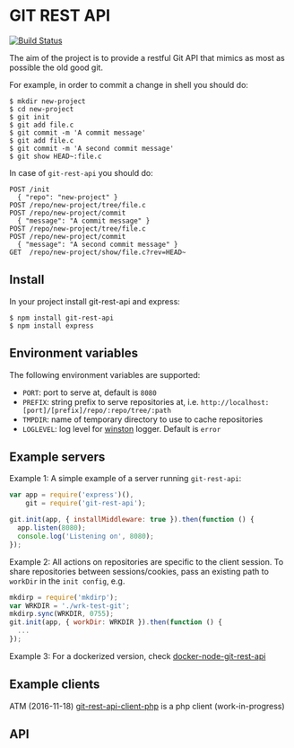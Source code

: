 # GIT REST API

[![Build Status](https://travis-ci.org/korya/node-git-rest-api.png?branch=master)](https://travis-ci.org/korya/node-git-rest-api)

The aim of the project is to provide a restful Git API that
mimics as most as possible the old good git.

For example, in order to commit a change in shell you should do:
```shell
$ mkdir new-project
$ cd new-project
$ git init
$ git add file.c
$ git commit -m 'A commit message'
$ git add file.c
$ git commit -m 'A second commit message'
$ git show HEAD~:file.c
```

In case of `git-rest-api` you should do:
```shell
POST /init
  { "repo": "new-project" }
POST /repo/new-project/tree/file.c
POST /repo/new-project/commit
  { "message": "A commit message" }
POST /repo/new-project/tree/file.c
POST /repo/new-project/commit
  { "message": "A second commit message" }
GET  /repo/new-project/show/file.c?rev=HEAD~
```

## Install

In your project install git-rest-api and express:
```shell
$ npm install git-rest-api
$ npm install express
```
## Environment variables
The following environment variables are supported:

* `PORT`: port to serve at, default is `8080`
* `PREFIX`: string prefix to serve repositories at, i.e. `http://localhost:[port]/[prefix]/repo/:repo/tree/:path`
* `TMPDIR`: name of temporary directory to use to cache repositories
* `LOGLEVEL`: log level for [winston](https://www.npmjs.com/package/winston#logging-levels) logger. Default is `error`

## Example servers

Example 1: A simple example of a server running `git-rest-api`:
```javascript
var app = require('express')(),
    git = require('git-rest-api');

git.init(app, { installMiddleware: true }).then(function () {
  app.listen(8080);
  console.log('Listening on', 8080);
});
```

Example 2: All actions on repositories are specific to the client session.
To share repositories between sessions/cookies, pass an existing path to `workDir` in the `init config`, e.g.
```javascript
mkdirp = require('mkdirp');
var WRKDIR = './wrk-test-git';
mkdirp.sync(WRKDIR, 0755);
git.init(app, { workDir: WRKDIR }).then(function () {
  ...
});
```

Example 3: For a dockerized version, check [docker-node-git-rest-api](https://github.com/shadiakiki1986/docker-node-git-rest-api)

## Example clients

ATM (2016-11-18) [git-rest-api-client-php](https://github.com/shadiakiki1986/git-rest-api-client-php) is a php client (work-in-progress)

## API
